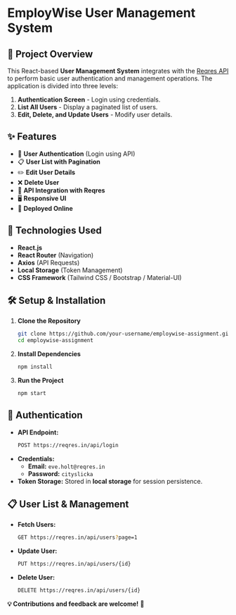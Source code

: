 # EmployWise User Management System

## 📌 Project Overview
This React-based **User Management System** integrates with the [Reqres API](https://reqres.in/) to perform basic user authentication and management operations. The application is divided into three levels:

1. **Authentication Screen** - Login using credentials.
2. **List All Users** - Display a paginated list of users.
3. **Edit, Delete, and Update Users** - Modify user details.

## ✨ Features
- 🔐 **User Authentication** (Login using API)
- 📋 **User List with Pagination**
- ✏️ **Edit User Details**
- ❌ **Delete User**
- 🔄 **API Integration with Reqres**
- 🖥 **Responsive UI**
- 🚀 **Deployed Online**

## 📌 Technologies Used
- **React.js**
- **React Router** (Navigation)
- **Axios** (API Requests)
- **Local Storage** (Token Management)
- **CSS Framework** (Tailwind CSS / Bootstrap / Material-UI)

## 🛠️ Setup & Installation
1. **Clone the Repository**
   ```sh
   git clone https://github.com/your-username/employwise-assignment.git
   cd employwise-assignment
   ```
2. **Install Dependencies**
   ```sh
   npm install
   ```
3. **Run the Project**
   ```sh
   npm start
   ```

## 🔑 Authentication
- **API Endpoint:**
  ```sh
  POST https://reqres.in/api/login
  ```
- **Credentials:**
  - **Email:** `eve.holt@reqres.in`
  - **Password:** `cityslicka`
- **Token Storage:** Stored in **local storage** for session persistence.

## 📋 User List & Management
- **Fetch Users:**
  ```sh
  GET https://reqres.in/api/users?page=1
  ```
- **Update User:**
  ```sh
  PUT https://reqres.in/api/users/{id}
  ```
- **Delete User:**
  ```sh
  DELETE https://reqres.in/api/users/{id}
  ```


**💡 Contributions and feedback are welcome!** 🚀
